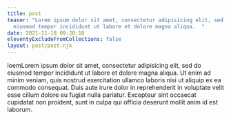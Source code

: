 ```yaml
---
title: post
teaser: "Lorem ipsum dolor sit amet, consectetur adipisicing elit, sed do
  eiusmod tempor incididunt ut labore et dolore magna aliqua.  "
date: 2021-11-18 09:20:10
eleventyExcludeFromCollections: false
layout: post/post.njk
---
```

loemLorem ipsum dolor sit amet, consectetur adipisicing elit, sed do eiusmod tempor incididunt ut labore et dolore magna aliqua. Ut enim ad minim veniam, quis nostrud exercitation ullamco laboris nisi ut aliquip ex ea commodo consequat. Duis aute irure dolor in reprehenderit in voluptate velit esse cillum dolore eu fugiat nulla pariatur. Excepteur sint occaecat cupidatat non proident, sunt in culpa qui officia deserunt mollit anim id est laborum.
